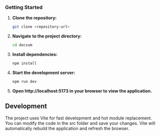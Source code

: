 ### Getting Started

1. **Clone the repository:**
   ```bash
   git clone <repository-url>
   ```
2. **Navigate to the project directory:**
   ```bash
   cd docsum
   ```
3. **Install dependencies:**
   ```bash
   npm install
   ```
4. **Start the development server:**
   ```bash
   npm run dev
   ```
5. **Open http://localhost:5173 in your browser to view the application.**

## Development

The project uses Vite for fast development and hot module replacement. You can modify the code in the src folder and save your changes. Vite will automatically rebuild the application and refresh the browser.

